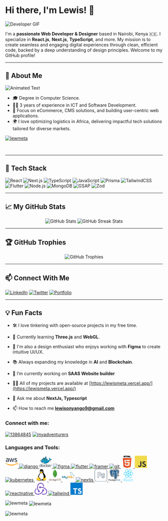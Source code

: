 # Hi there, I'm Lewis! 👋
![Developer GIF](https://media.giphy.com/media/qgQUggAC3Pfv687qPC/giphy.gif)

I'm a **passionate Web Developer & Designer** based in Nairobi, Kenya 🇰🇪. I specialize in **React.js**, **Next.js**, **TypeScript**, and more. My mission is to create seamless and engaging digital experiences through clean, efficient code, backed by a deep understanding of design principles. Welcome to my GitHub profile!

---

## 🌟 **About Me**

![Animated Text](https://readme-typing-svg.herokuapp.com?font=Fira+Code&size=22&pause=1000&color=00F781&center=true&width=435&lines=Web+Developer+%7C+Designer+%7C+Tech+Enthusiast;Building+Engaging+Digital+Experiences;Delivering+Scalable+Solutions+with+Code)

- 🎓 Degree in Computer Science.
- 👨‍💻 3 years of experience in ICT and Software Development.
- 🚀 Focus on eCommerce, CMS solutions, and building user-centric web applications.
- 🌍 I love optimizing logistics in Africa, delivering impactful tech solutions tailored for diverse markets.

<p align="left"> <a href="https://github.com/ryo-ma/github-profile-trophy"><img src="https://github-profile-trophy.vercel.app/?username=lewmeta" alt="lewmeta" /></a> </p>

<p align="left"> <a href="https://twitter.com/" target="blank"><img src="https://img.shields.io/twitter/follow/?logo=twitter&style=for-the-badge" alt="" /></a> </p>

---

## 🔧 **Tech Stack**

![React](https://img.shields.io/badge/-React-61DAFB?style=flat&logo=react&logoColor=white)
![Next.js](https://img.shields.io/badge/-Next.js-000000?style=flat&logo=nextdotjs&logoColor=white)
![TypeScript](https://img.shields.io/badge/-TypeScript-3178C6?style=flat&logo=typescript&logoColor=white)
![JavaScript](https://img.shields.io/badge/-JavaScript-F7DF1E?style=flat&logo=javascript&logoColor=white)
![Prisma](https://img.shields.io/badge/-Prisma-2D3748?style=flat&logo=prisma&logoColor=white)
![TailwindCSS](https://img.shields.io/badge/-TailwindCSS-38B2AC?style=flat&logo=tailwindcss&logoColor=white)
![Flutter](https://img.shields.io/badge/-Flutter-02569B?style=flat&logo=flutter&logoColor=white)
![Node.js](https://img.shields.io/badge/-Node.js-339933?style=flat&logo=nodedotjs&logoColor=white)
![MongoDB](https://img.shields.io/badge/-MongoDB-47A248?style=flat&logo=mongodb&logoColor=white)
![GSAP](https://img.shields.io/badge/-GSAP-88CE02?style=flat&logo=greensock&logoColor=white)
![Zod](https://img.shields.io/badge/-Zod-ffffff?style=flat&logoColor=black)

---

## 📈 **My GitHub Stats**

<p align="center">
  <img src="https://github-readme-stats.vercel.app/api?username=lewis-onyango&show_icons=true&theme=radical" alt="GitHub Stats" width="400"/>
  <img src="https://github-readme-streak-stats.herokuapp.com/?user=lewis-onyango&theme=radical" alt="GitHub Streak Stats" width="400"/>
</p>

---

## 🏆 **GitHub Trophies**

<p align="center">
  <img src="https://github-profile-trophy.vercel.app/?username=lewis-onyango&theme=darkhub&no-frame=true&row=1&column=7" alt="GitHub Trophies"/>
</p>

---

## 📫 **Connect With Me**

[![LinkedIn](https://img.shields.io/badge/-LinkedIn-0077B5?style=flat&logo=linkedin&logoColor=white)](https://www.linkedin.com/in/lewisonyango)
[![Twitter](https://img.shields.io/badge/-Twitter-1DA1F2?style=flat&logo=twitter&logoColor=white)](https://twitter.com/lewisonyango)
[![Portfolio](https://img.shields.io/badge/-Portfolio-000000?style=flat&logo=react&logoColor=white)](https://your-portfolio.com)

---

## 💡 **Fun Facts**

- 🛠 I love tinkering with open-source projects in my free time.
- 🌱 Currently learning **Three.js** and **WebGL**.
- 🎨 I'm also a design enthusiast who enjoys working with **Figma** to create intuitive UI/UX.
- 📚 Always expanding my knowledge in **AI** and **Blockchain**.

  

- 🔭 I’m currently working on **SAAS Website builder**

- 👨‍💻 All of my projects are available at [https://lewismeta.vercel.app/](https://lewismeta.vercel.app/)

- 💬 Ask me about **NextJs, Typescript**

- 📫 How to reach me **lewisonyango9@gmail.com**

<h3 align="left">Connect with me:</h3>
<p align="left">
<a href="https://stackoverflow.com/users/13864845" target="blank"><img align="center" src="https://raw.githubusercontent.com/rahuldkjain/github-profile-readme-generator/master/src/images/icons/Social/stack-overflow.svg" alt="13864845" height="30" width="40" /></a>
<a href="https://instagram.com/myadventurers" target="blank"><img align="center" src="https://raw.githubusercontent.com/rahuldkjain/github-profile-readme-generator/master/src/images/icons/Social/instagram.svg" alt="myadventurers" height="30" width="40" /></a>
</p>

<h3 align="left">Languages and Tools:</h3>
<p align="left"> <a href="https://aws.amazon.com" target="_blank" rel="noreferrer"> <img src="https://raw.githubusercontent.com/devicons/devicon/master/icons/amazonwebservices/amazonwebservices-original-wordmark.svg" alt="aws" width="40" height="40"/> </a> <a href="https://www.djangoproject.com/" target="_blank" rel="noreferrer"> <img src="https://cdn.worldvectorlogo.com/logos/django.svg" alt="django" width="40" height="40"/> </a> <a href="https://www.docker.com/" target="_blank" rel="noreferrer"> <img src="https://raw.githubusercontent.com/devicons/devicon/master/icons/docker/docker-original-wordmark.svg" alt="docker" width="40" height="40"/> </a> <a href="https://www.figma.com/" target="_blank" rel="noreferrer"> <img src="https://www.vectorlogo.zone/logos/figma/figma-icon.svg" alt="figma" width="40" height="40"/> </a> <a href="https://flutter.dev" target="_blank" rel="noreferrer"> <img src="https://www.vectorlogo.zone/logos/flutterio/flutterio-icon.svg" alt="flutter" width="40" height="40"/> </a> <a href="https://www.framer.com/" target="_blank" rel="noreferrer"> <img src="https://www.vectorlogo.zone/logos/framer/framer-icon.svg" alt="framer" width="40" height="40"/> </a> <a href="https://git-scm.com/" target="_blank" rel="noreferrer"> <img src="https://www.vectorlogo.zone/logos/git-scm/git-scm-icon.svg" alt="git" width="40" height="40"/> </a> <a href="https://www.w3.org/html/" target="_blank" rel="noreferrer"> <img src="https://raw.githubusercontent.com/devicons/devicon/master/icons/html5/html5-original-wordmark.svg" alt="html5" width="40" height="40"/> </a> <a href="https://developer.mozilla.org/en-US/docs/Web/JavaScript" target="_blank" rel="noreferrer"> <img src="https://raw.githubusercontent.com/devicons/devicon/master/icons/javascript/javascript-original.svg" alt="javascript" width="40" height="40"/> </a> <a href="https://kubernetes.io" target="_blank" rel="noreferrer"> <img src="https://www.vectorlogo.zone/logos/kubernetes/kubernetes-icon.svg" alt="kubernetes" width="40" height="40"/> </a> <a href="https://www.linux.org/" target="_blank" rel="noreferrer"> <img src="https://raw.githubusercontent.com/devicons/devicon/master/icons/linux/linux-original.svg" alt="linux" width="40" height="40"/> </a> <a href="https://www.mongodb.com/" target="_blank" rel="noreferrer"> <img src="https://raw.githubusercontent.com/devicons/devicon/master/icons/mongodb/mongodb-original-wordmark.svg" alt="mongodb" width="40" height="40"/> </a> <a href="https://www.mysql.com/" target="_blank" rel="noreferrer"> <img src="https://raw.githubusercontent.com/devicons/devicon/master/icons/mysql/mysql-original-wordmark.svg" alt="mysql" width="40" height="40"/> </a> <a href="https://nextjs.org/" target="_blank" rel="noreferrer"> <img src="https://cdn.worldvectorlogo.com/logos/nextjs-2.svg" alt="nextjs" width="40" height="40"/> </a> <a href="https://www.photoshop.com/en" target="_blank" rel="noreferrer"> <img src="https://raw.githubusercontent.com/devicons/devicon/master/icons/photoshop/photoshop-line.svg" alt="photoshop" width="40" height="40"/> </a> <a href="https://www.postgresql.org" target="_blank" rel="noreferrer"> <img src="https://raw.githubusercontent.com/devicons/devicon/master/icons/postgresql/postgresql-original-wordmark.svg" alt="postgresql" width="40" height="40"/> </a> <a href="https://reactjs.org/" target="_blank" rel="noreferrer"> <img src="https://raw.githubusercontent.com/devicons/devicon/master/icons/react/react-original-wordmark.svg" alt="react" width="40" height="40"/> </a> <a href="https://reactnative.dev/" target="_blank" rel="noreferrer"> <img src="https://reactnative.dev/img/header_logo.svg" alt="reactnative" width="40" height="40"/> </a> <a href="https://redux.js.org" target="_blank" rel="noreferrer"> <img src="https://raw.githubusercontent.com/devicons/devicon/master/icons/redux/redux-original.svg" alt="redux" width="40" height="40"/> </a> <a href="https://tailwindcss.com/" target="_blank" rel="noreferrer"> <img src="https://www.vectorlogo.zone/logos/tailwindcss/tailwindcss-icon.svg" alt="tailwind" width="40" height="40"/> </a> <a href="https://www.typescriptlang.org/" target="_blank" rel="noreferrer"> <img src="https://raw.githubusercontent.com/devicons/devicon/master/icons/typescript/typescript-original.svg" alt="typescript" width="40" height="40"/> </a> </p>

<p><img align="left" src="https://github-readme-stats.vercel.app/api/top-langs?username=lewmeta&show_icons=true&locale=en&layout=compact" alt="lewmeta" /></p>

<p>&nbsp;<img align="center" src="https://github-readme-stats.vercel.app/api?username=lewmeta&show_icons=true&locale=en" alt="lewmeta" /></p>

<p><img align="center" src="https://github-readme-streak-stats.herokuapp.com/?user=lewmeta&" alt="lewmeta" /></p>
